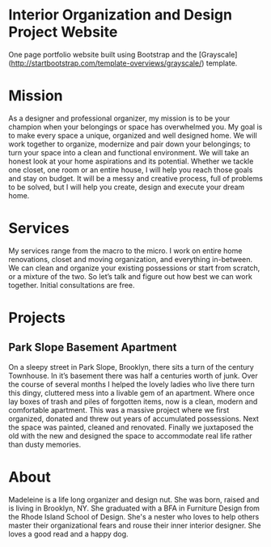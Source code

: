 # Interior Organization and Design Project Website

One page portfolio website built using Bootstrap and the [Grayscale] (http://startbootstrap.com/template-overviews/grayscale/) template.


# Mission

As a designer and professional organizer, my mission is to be your champion when your belongings or space has overwhelmed you. My goal is to make every space a unique, organized and well designed home. We will work together to organize, modernize and pair down your belongings; to turn your space into a clean and functional environment. We will take an honest look at your home aspirations and its potential. Whether we tackle one closet, one room or an entire house, I will help you reach those goals and stay on budget. It will be a messy and creative process, full of problems to be solved, but I will help you create, design and execute your dream home.

# Services

My services range from the macro to the micro. I work on entire home renovations, closet and moving organization, and everything in-between. We can clean and organize your existing possessions or start from scratch, or a mixture of the two. So let’s talk and figure out how best we can work together. Initial consultations are free.

# Projects

## Park Slope Basement Apartment

On a sleepy street in Park Slope, Brooklyn, there sits a turn of the century Townhouse. In it’s basement there was half a centuries worth of junk. Over the course of several months I helped the lovely ladies who live there turn this dingy, cluttered mess into a livable gem of an apartment. Where once lay boxes of trash and piles of forgotten items, now is a clean, modern and comfortable apartment. This was a massive project where we first organized, donated and threw out years of accumulated possessions. Next the space was painted, cleaned and renovated. Finally we juxtaposed the old with the new and designed the space to accommodate real life rather than dusty memories.

# About

Madeleine is a life long organizer and design nut. She was born, raised and is living in Brooklyn, NY. She graduated with a BFA in Furniture Design from the Rhode Island School of Design. She's a nester who loves to help others master their organizational fears and rouse their inner interior designer. She loves a good read and a happy dog.
